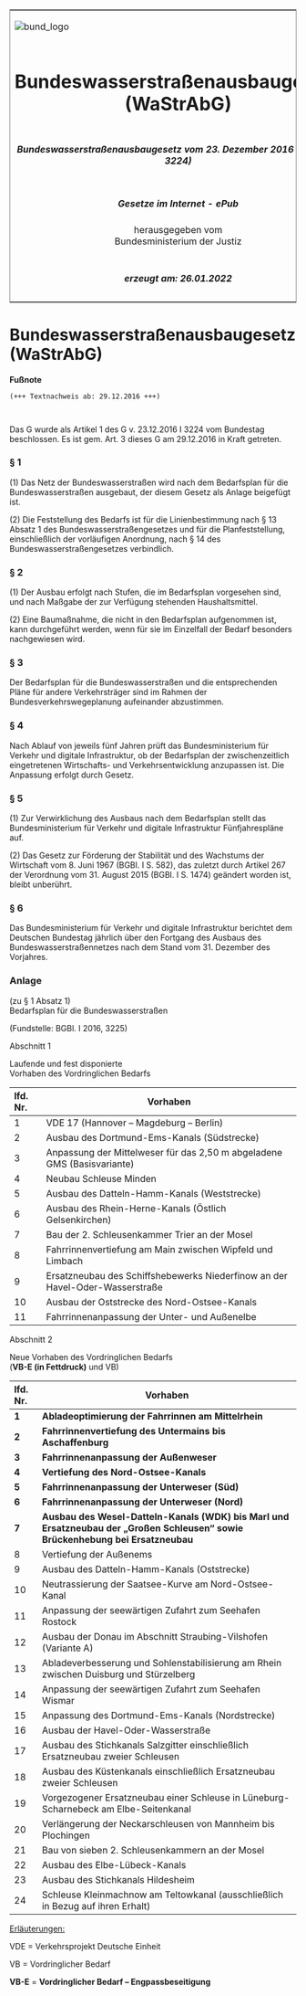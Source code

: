 <span id="DECKBLATT.html"></span>

<table border="0" frame="border" width="100%">

<tr valign="top">

<td align="left">

![bund\_logo](BfJ_2021_Web_de_de.gif)

</td>

<td align="right">

 

</td>

</tr>

<tr align="center" valign="middle">

<td colspan="2">

# Bundeswasserstraßenausbaugesetz (WaStrAbG)

</td>

</tr>

<tr align="center" valign="middle">

<td colspan="2">

##### Bundeswasserstraßenausbaugesetz vom 23. Dezember 2016 (BGBl. I S. 3224)

</td>

</tr>

<tr align="center" valign="middle">

<td colspan="2">

  
  

##### Gesetze im Internet - ePub  
  
herausgegeben vom  
Bundesministerium der Justiz

</td>

</tr>

<tr align="center" valign="bottom">

<td colspan="2">

  
  

##### erzeugt am: 26.01.2022

</td>

</tr>

</table>

<span id="BJNR322410016.html"></span>

# Bundeswasserstraßenausbaugesetz (WaStrAbG)

<div>

  
**Fußnote**

<div class="jnhtml">

<div>

<div class="jurAbsatz">

  

``` 
(+++ Textnachweis ab: 29.12.2016 +++)

 
```

Das G wurde als Artikel 1 des G v. 23.12.2016 I 3224 vom Bundestag
beschlossen. Es ist gem. Art. 3 dieses G am 29.12.2016 in Kraft
getreten.

</div>

</div>

</div>

</div>

<span id="BJNR322410016BJNE000100000.html"></span>

### § 1  

<div>

<div class="jnhtml">

<div>

<div class="jurAbsatz">

(1) Das Netz der Bundeswasserstraßen wird nach dem Bedarfsplan für die
Bundeswasserstraßen ausgebaut, der diesem Gesetz als Anlage beigefügt
ist.

</div>

<div class="jurAbsatz">

(2) Die Feststellung des Bedarfs ist für die Linienbestimmung nach § 13
Absatz 1 des Bundeswasserstraßengesetzes und für die Planfeststellung,
einschließlich der vorläufigen Anordnung, nach § 14 des
Bundeswasserstraßengesetzes verbindlich.

</div>

</div>

</div>

</div>

<span id="BJNR322410016BJNE000200000.html"></span>

### § 2  

<div>

<div class="jnhtml">

<div>

<div class="jurAbsatz">

(1) Der Ausbau erfolgt nach Stufen, die im Bedarfsplan vorgesehen sind,
und nach Maßgabe der zur Verfügung stehenden Haushaltsmittel.

</div>

<div class="jurAbsatz">

(2) Eine Baumaßnahme, die nicht in den Bedarfsplan aufgenommen ist, kann
durchgeführt werden, wenn für sie im Einzelfall der Bedarf besonders
nachgewiesen wird.

</div>

</div>

</div>

</div>

<span id="BJNR322410016BJNE000300000.html"></span>

### § 3  

<div>

<div class="jnhtml">

<div>

<div class="jurAbsatz">

Der Bedarfsplan für die Bundeswasserstraßen und die entsprechenden Pläne
für andere Verkehrsträger sind im Rahmen der Bundesverkehrswegeplanung
aufeinander abzustimmen.

</div>

</div>

</div>

</div>

<span id="BJNR322410016BJNE000400000.html"></span>

### § 4  

<div>

<div class="jnhtml">

<div>

<div class="jurAbsatz">

Nach Ablauf von jeweils fünf Jahren prüft das Bundesministerium für
Verkehr und digitale Infrastruktur, ob der Bedarfsplan der
zwischenzeitlich eingetretenen Wirtschafts- und Verkehrsentwicklung
anzupassen ist. Die Anpassung erfolgt durch Gesetz.

</div>

</div>

</div>

</div>

<span id="BJNR322410016BJNE000500000.html"></span>

### § 5  

<div>

<div class="jnhtml">

<div>

<div class="jurAbsatz">

(1) Zur Verwirklichung des Ausbaus nach dem Bedarfsplan stellt das
Bundesministerium für Verkehr und digitale Infrastruktur Fünfjahrespläne
auf.

</div>

<div class="jurAbsatz">

(2) Das Gesetz zur Förderung der Stabilität und des Wachstums der
Wirtschaft vom 8. Juni 1967 (BGBl. I S. 582), das zuletzt durch Artikel
267 der Verordnung vom 31. August 2015 (BGBl. I S. 1474) geändert worden
ist, bleibt unberührt.

</div>

</div>

</div>

</div>

<span id="BJNR322410016BJNE000600000.html"></span>

### § 6  

<div>

<div class="jnhtml">

<div>

<div class="jurAbsatz">

Das Bundesministerium für Verkehr und digitale Infrastruktur berichtet
dem Deutschen Bundestag jährlich über den Fortgang des Ausbaus des
Bundeswasserstraßennetzes nach dem Stand vom 31. Dezember des Vorjahres.

</div>

</div>

</div>

</div>

<span id="BJNR322410016BJNE000700000.html"></span>

### Anlage  
(zu § 1 Absatz 1)  
Bedarfsplan für die Bundeswasserstraßen

<div>

<div class="jnhtml">

<div>

<div class="jurAbsatz">

<div class="kommentar_Fundstelle">

(Fundstelle: BGBl. I 2016, 3225)

</div>

</div>

  

<div class="TS3" style="text-align:left;">

Abschnitt 1

</div>

<div class="TS3" style="text-align:left;">

Laufende und fest disponierte  
Vorhaben des Vordringlichen Bedarfs

</div>

| lfd. Nr. | Vorhaben                                                                     |
| :------- | ---------------------------------------------------------------------------- |
| 1        | VDE 17 (Hannover – Magdeburg – Berlin)                                       |
| 2        | Ausbau des Dortmund-Ems-Kanals (Südstrecke)                                  |
| 3        | Anpassung der Mittelweser für das 2,50 m abgeladene GMS (Basisvariante)      |
| 4        | Neubau Schleuse Minden                                                       |
| 5        | Ausbau des Datteln-Hamm-Kanals (Weststrecke)                                 |
| 6        | Ausbau des Rhein-Herne-Kanals (Östlich Gelsenkirchen)                        |
| 7        | Bau der 2. Schleusenkammer Trier an der Mosel                                |
| 8        | Fahrrinnenvertiefung am Main zwischen Wipfeld und Limbach                    |
| 9        | Ersatzneubau des Schiffshebewerks Niederfinow an der Havel-Oder-Wasserstraße |
| 10       | Ausbau der Oststrecke des Nord-Ostsee-Kanals                                 |
| 11       | Fahrrinnenanpassung der Unter- und Außenelbe                                 |

  
  

<div class="TS3" style="text-align:left;">

Abschnitt 2

</div>

<div class="TS3" style="text-align:left;">

Neue Vorhaben des Vordringlichen Bedarfs  
(<span style=";font-weight:bold">VB-E (in Fettdruck)</span> und VB)

</div>

| lfd. Nr.                                 | Vorhaben                                                                                                                                                           |
| :--------------------------------------- | ------------------------------------------------------------------------------------------------------------------------------------------------------------------ |
| <span style=";font-weight:bold">1</span> | <span style=";font-weight:bold">Abladeoptimierung der Fahrrinnen am Mittelrhein</span>                                                                             |
| <span style=";font-weight:bold">2</span> | <span style=";font-weight:bold">Fahrrinnenvertiefung des Untermains bis Aschaffenburg</span>                                                                       |
| <span style=";font-weight:bold">3</span> | <span style=";font-weight:bold">Fahrrinnenanpassung der Außenweser</span>                                                                                          |
| <span style=";font-weight:bold">4</span> | <span style=";font-weight:bold">Vertiefung des Nord-Ostsee-Kanals</span>                                                                                           |
| <span style=";font-weight:bold">5</span> | <span style=";font-weight:bold">Fahrrinnenanpassung der Unterweser (Süd)</span>                                                                                    |
| <span style=";font-weight:bold">6</span> | <span style=";font-weight:bold">Fahrrinnenanpassung der Unterweser (Nord)</span>                                                                                   |
| <span style=";font-weight:bold">7</span> | <span style=";font-weight:bold">Ausbau des Wesel-Datteln-Kanals (WDK) bis Marl und Ersatzneubau der „Großen Schleusen“ sowie Brückenhebung bei Ersatzneubau</span> |
| 8                                        | Vertiefung der Außenems                                                                                                                                            |
| 9                                        | Ausbau des Datteln-Hamm-Kanals (Oststrecke)                                                                                                                        |
| 10                                       | Neutrassierung der Saatsee-Kurve am Nord-Ostsee-Kanal                                                                                                              |
| 11                                       | Anpassung der seewärtigen Zufahrt zum Seehafen Rostock                                                                                                             |
| 12                                       | Ausbau der Donau im Abschnitt Straubing-Vilshofen (Variante A)                                                                                                     |
| 13                                       | Abladeverbesserung und Sohlenstabilisierung am Rhein zwischen Duisburg und Stürzelberg                                                                             |
| 14                                       | Anpassung der seewärtigen Zufahrt zum Seehafen Wismar                                                                                                              |
| 15                                       | Anpassung des Dortmund-Ems-Kanals (Nordstrecke)                                                                                                                    |
| 16                                       | Ausbau der Havel-Oder-Wasserstraße                                                                                                                                 |
| 17                                       | Ausbau des Stichkanals Salzgitter einschließlich Ersatzneubau zweier Schleusen                                                                                     |
| 18                                       | Ausbau des Küstenkanals einschließlich Ersatzneubau zweier Schleusen                                                                                               |
| 19                                       | Vorgezogener Ersatzneubau einer Schleuse in Lüneburg-Scharnebeck am Elbe-Seitenkanal                                                                               |
| 20                                       | Verlängerung der Neckarschleusen von Mannheim bis Plochingen                                                                                                       |
| 21                                       | Bau von sieben 2. Schleusenkammern an der Mosel                                                                                                                    |
| 22                                       | Ausbau des Elbe-Lübeck-Kanals                                                                                                                                      |
| 23                                       | Ausbau des Stichkanals Hildesheim                                                                                                                                  |
| 24                                       | Schleuse Kleinmachnow am Teltowkanal (ausschließlich in Bezug auf ihren Erhalt)                                                                                    |

<div class="jurAbsatz">

<span style=";;text-decoration:underline">Erläuterungen:</span>

</div>

<div class="jurAbsatz">

VDE = Verkehrsprojekt Deutsche Einheit

</div>

<div class="jurAbsatz">

VB = Vordringlicher Bedarf

</div>

<div class="jurAbsatz">

<span style=";font-weight:bold">VB-E</span> =
<span style=";font-weight:bold">Vordringlicher Bedarf –
Engpassbeseitigung</span>

</div>

</div>

</div>

</div>
